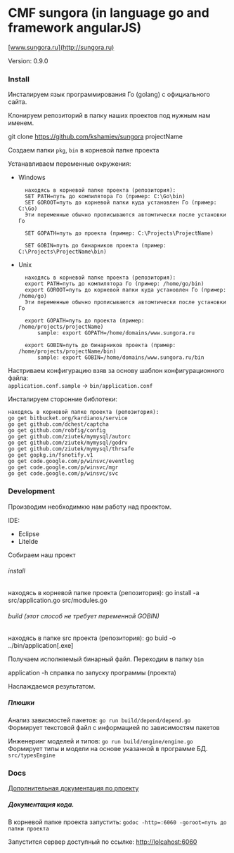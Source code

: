 # CMF sungora (in language go and framework angularJS)

[www.sungora.ru](http://sungora.ru)

Version: 0.9.0


### Install

Инсталируем язык программирования Го (golang) с официального сайта.

Клонируем репозиторий в папку наших проектов под нужным нам именем.

git clone https://github.com/kshamiev/sungora projectName

Создаем папки `pkg`, `bin` в корневой папке проекта

Устанавливаем переменные окружения:

- Windows

		находясь в корневой папке проекта (репозитория):
		SET PATH=путь до компилятора Го (пример: C:\Go\bin)
		SET GOROOT=путь до корневой папки куда установлен Го (пример: C:\Go)
		Эти переменные обычно прописываются автомтически после установки Го

		SET GOPATH=путь до проекта (пример: C:\Projects\ProjectName)

		SET GOBIN=путь до бинарников проекта (пример: C:\Projects\ProjectName\bin)


- Unix

		находясь в корневой папке проекта (репозитория):
		export PATH=путь до компилятора Го (пример: /home/go/bin)
		export GOROOT=путь до корневой папки куда установлен Го (пример: /home/go)
		Эти переменные обычно прописываются автомтически после установки Го

		export GOPATH=путь до проекта (пример: /home/projects/projectName)
			sample: export GOPATH=/home/domains/www.sungora.ru

		export GOBIN=путь до бинарников проекта (пример: /home/projects/projectName/bin)
			sample: export GOBIN=/home/domains/www.sungora.ru/bin


Настриваем конфигурацию взяв за основу шаблон конфигурационного файла:<br>
`application.conf.sample` -> `bin/application.conf`

Инсталируем сторонние библотеки:

	находясь в корневой папке проекта (репозитория):
	go get bitbucket.org/kardianos/service
	go get github.com/dchest/captcha
	go get github.com/robfig/config
	go get github.com/ziutek/mymysql/autorc
	go get github.com/ziutek/mymysql/godrv
	go get github.com/ziutek/mymysql/thrsafe
	go get gopkg.in/fsnotify.v1
	go get code.google.com/p/winsvc/eventlog
	go get code.google.com/p/winsvc/mgr
	go get code.google.com/p/winsvc/svc

### Development
Производим необходимкю нам работу над проектом.

IDE:

- Eclipse
- LiteIde

Собираем наш проект

###### install
находясь в корневой папке проекта (репозитория):
go install -a src/application.go src/modules.go

###### build (этот способ не требует переменной GOBIN)
находясь в папке src проекта (репозитория):
go buid -o ../bin/application[.exe]

Получаем исполняемый бинарный файл. Переходим в папку `bim`

application -h справка по запуску программы (проекта)

Наслаждаемся результатом.

##### Плюшки

Анализ зависмостей пакетов: `go run build/depend/depend.go`<br>
Формирует текстовой файл с информацией по зависимостям пакетов

Инженеринг моделей и типов: `go run build/engine/engine.go`<br>
Формирует типы и модели на основе указанной в программе БД. `src/typesEngine`


### Docs

[Дополнительная документация по рпоекту](http://sungora.ru)

##### Документация кода.
В корневой папке проекта запустить: `godoc -http=:6060 -goroot=путь до папки проекта`

Запустится сервер доступный по ссылке: [http://lolcahost:6060](http://lolcahost:6060)


